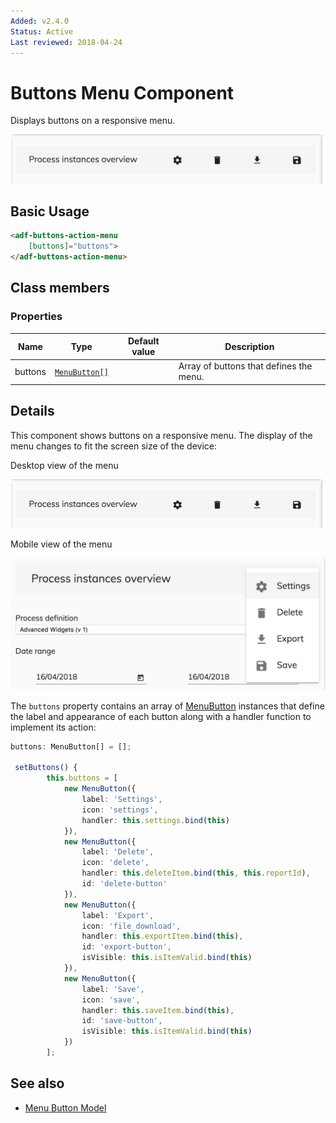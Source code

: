 ```yaml
---
Added: v2.4.0
Status: Active
Last reviewed: 2018-04-24
---
```


# Buttons Menu Component

Displays buttons on a responsive menu.

![adf-buttons-menu-desktop](../docassets/images/adf-buttons-menu-desktop.png)

## Basic Usage

```html
<adf-buttons-action-menu
    [buttons]="buttons">
</adf-buttons-action-menu>  
```

## Class members

### Properties

| Name | Type | Default value | Description |
| -- | -- | -- | -- |
| buttons | [`MenuButton[]`](../../lib/core/buttons-menu/menu-button.model.ts) |  | Array of buttons that defines the menu. |

## Details

This component shows buttons on a responsive menu. The display of the menu changes to fit
the screen size of the device:

Desktop view of the menu

![adf-buttons-menu-desktop](../docassets/images/adf-buttons-menu-desktop.png)

Mobile view of the menu

![adf-buttons-menu-mobile](../docassets/images/adf-buttons-menu-mobile.png)

The `buttons` property contains an array of [MenuButton](../../lib/core/buttons-menu/menu-button.model.ts) instances that define
the label and appearance of each button along with a handler function to
implement its action:

```ts
buttons: MenuButton[] = [];

 setButtons() {
        this.buttons = [
            new MenuButton({
                label: 'Settings',
                icon: 'settings',
                handler: this.settings.bind(this)
            }),
            new MenuButton({
                label: 'Delete',
                icon: 'delete',
                handler: this.deleteItem.bind(this, this.reportId),
                id: 'delete-button'
            }),
            new MenuButton({
                label: 'Export',
                icon: 'file_download',
                handler: this.exportItem.bind(this),
                id: 'export-button',
                isVisible: this.isItemValid.bind(this)
            }),
            new MenuButton({
                label: 'Save',
                icon: 'save',
                handler: this.saveItem.bind(this),
                id: 'save-button',
                isVisible: this.isItemValid.bind(this)
            })
        ];
```

## See also

-   [Menu Button Model](./menu-button.model.md)
